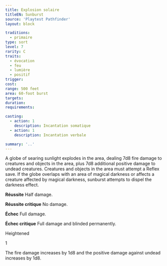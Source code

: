 ```yaml
---
title: Explosion solaire
titleEN: Sunburst
source: 'Playtest Pathfinder'
layout: block

traditions:
  - primaire
type: sort
level: 7
rarity: C
traits:
  - évocation
  - feu
  - lumière
  - positif
trigger: 
cost: 
range: 500 feet
area: 60-foot burst
targets: 
duration: 
requirements: 

casting:
  - action: 1
    description: Incantation somatique
  - action: 1
    description: Incantation verbale

summary: '..'
---
```

A globe of searing sunlight explodes in the area, dealing 7d8 fire damage to creatures and objects in the area, plus 7d8 additional positive damage to undead creatures. Creatures and objects in the area must attempt a Reflex save. If the globe overlaps with an area of magical darkness or affects a creature affected by magical darkness, sunburst attempts to dispel the darkness effect.

**Réussite** Half damage.

**Réussite critique** No damage.

**Échec** Full damage.

**Échec critique** Full damage and blinded permanently.

Heightened

1

The fire damage increases by 1d8 and the positive damage against undead increases by 1d8.